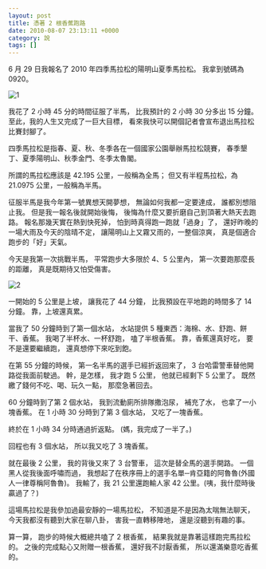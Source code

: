 ```yaml
---
layout: post
title: 憑著 2 根香蕉跑路 
date: 2010-08-07 23:13:11 +0000
category: 說
tags: []
---
```



6 月 29 日我報名了 2010 年四季馬拉松的陽明山夏季馬拉松。
我拿到號碼為 0920。

![1](/blog/assets/images/2010/mrun.jpg)

<!--more-->

我花了 2 小時 45 分的時間征服了半馬，
比我預計的 2 小時 30 分多出 15 分鐘。
至此，我的人生又完成了一巨大目標，
看來我快可以開個記者會宣布退出馬拉松比賽封腳了。

四季馬拉松是指春、夏、秋、冬季各在一個國家公園舉辦馬拉松競賽，
春季墾丁、夏季陽明山、秋季金門、冬季太魯閣。

所謂的馬拉松應該是 42.195 公里，一般稱為全馬；
但又有半程馬拉松，為 21.0975 公里，一般稱為半馬。

征服半馬是我今年第一號異想天開夢想，
無論如何我都一定要達成，
誰都別想阻止我。
但是我一報名後就開始後悔，
後悔為什麼又要折磨自己到頂著大熱天去跑路。
報名那幾天實在熱到快死掉，
怕到時真得跑一跑就「過身」了，
還好昨晚的一場大雨及今天的陰晴不定，
讓陽明山上又霧又雨的，一整個涼爽， 
真是個適合跑步的「好」天氣。

今天是我第一次挑戰半馬，
平常跑步大多限於 4、5 公里內，
第一次要跑那麼長的距離，
真是既期待又怕受傷害。

![2](/blog/assets/images/2010/mrun1.jpg)


一開始的 5 公里是上坡，
讓我花了 44 分鐘，
比我預設在平地跑的時間多了 14 分鐘。
靠，上坡還真累。

當我了 50 分鐘時到了第一個水站，
水站提供 5 種東西：海棉、水、舒跑、餅干、香蕉。
我喝了半杯水、一杯舒跑，
嗑了半根香蕉。
靠，香蕉還真好吃，
要不是還要繼續跑，
還真想停下來吃到飽。

在第 55 分鐘的時候，
第一名半馬的選手已經折返回來了，
3 台哈雷警車替他開路從我面前駛過。
幹，是怎樣，
我才跑 5 公里，
他就已經剩下 5 公里了。
既然繳了錢何不吃、喝、玩久一點，
那麼急著回去。

60 分鐘時到了第 2 個水站，
我到流動廁所排隊撒泡尿，
補充了水，
也拿了一小塊香蕉。
在 1 小時 30 分時到了第 3 個水站，
又吃了一塊香蕉。

終於在 1 小時 34 分時通過折返點。
(媽，我完成了一半了。)

回程也有 3 個水站，
所以我又吃了 3 塊香蕉。

就在最後 2 公里，
我的背後又來了 3 台警車，
這次是替全馬的選手開路。
一個黑人從我後面呼嘯而過，
我想起了在秩序冊上的選手名單─肯亞籍的阿魯魯(外國人一律尊稱阿魯魯)。
我輸了，我 21 公里還跑輸人家 42 公里。(咦，我什麼時後贏過了？)

這場馬拉松是我參加過最安靜的一場馬拉松，
不知道是不是因為太喘無法聊天，
今天我都沒有聽到大家在聊八卦，
害我一直轉移陣地，
還是沒聽到有趣的事。

算一算，
跑步的時候大概總共嗑了 2 根香蕉，
結果我就是靠著這樣跑完馬拉松的。
之後的完成點心又附贈一根香蕉，
還好我不討厭香蕉，
所以還滿樂意吃香蕉的。
